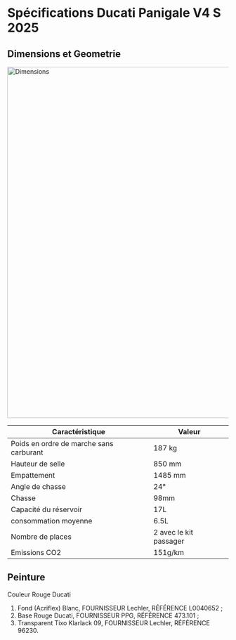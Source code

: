 # Spécifications Ducati Panigale V4 S 2025

## Dimensions et Geometrie

<image src="images/dimensions.png" alt="Dimensions" width="800" >

|Caractéristique|Valeur|
|-|-|
|Poids en ordre de marche sans carburant| 187 kg|
| Hauteur de selle| 850 mm|
|Empattement |1485 mm|
| Angle de chasse |24°|
|Chasse |98mm|
| Capacité du réservoir |17L|
| consommation moyenne| 6.5L|
| Nombre de places | 2 avec le kit passager|
|Emissions CO2 |151g/km|

## Peinture

Couleur Rouge Ducati

1) Fond (Acriflex) Blanc, FOURNISSEUR Lechler,  RÉFÉRENCE L0040652 ;
2) Base Rouge Ducati, FOURNISSEUR PPG,  RÉFÉRENCE 473.101 ;
3) Transparent Tixo Klarlack 09, FOURNISSEUR  Lechler, RÉFÉRENCE 96230.
